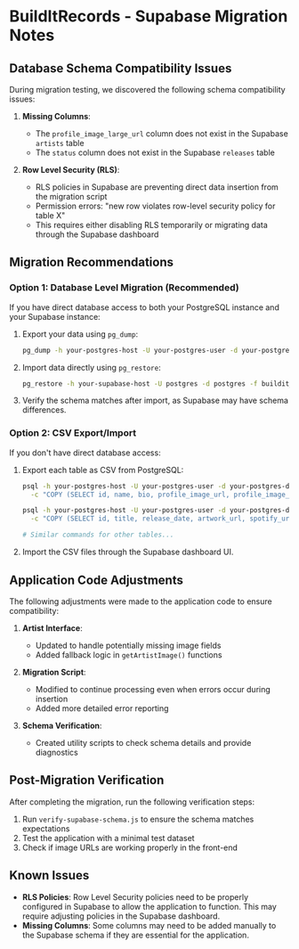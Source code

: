 # BuildItRecords - Supabase Migration Notes

## Database Schema Compatibility Issues

During migration testing, we discovered the following schema compatibility issues:

1. **Missing Columns**: 
   - The `profile_image_large_url` column does not exist in the Supabase `artists` table
   - The `status` column does not exist in the Supabase `releases` table

2. **Row Level Security (RLS)**: 
   - RLS policies in Supabase are preventing direct data insertion from the migration script
   - Permission errors: "new row violates row-level security policy for table X"
   - This requires either disabling RLS temporarily or migrating data through the Supabase dashboard

## Migration Recommendations

### Option 1: Database Level Migration (Recommended)

If you have direct database access to both your PostgreSQL instance and your Supabase instance:

1. Export your data using `pg_dump`:
   ```bash
   pg_dump -h your-postgres-host -U your-postgres-user -d your-postgres-db -F c -f buildit_data.dump
   ```

2. Import data directly using `pg_restore`:
   ```bash
   pg_restore -h your-supabase-host -U postgres -d postgres -f buildit_data.dump
   ```

3. Verify the schema matches after import, as Supabase may have schema differences.

### Option 2: CSV Export/Import

If you don't have direct database access:

1. Export each table as CSV from PostgreSQL:
   ```bash
   psql -h your-postgres-host -U your-postgres-user -d your-postgres-db \
     -c "COPY (SELECT id, name, bio, profile_image_url, profile_image_small_url, spotify_url, label_id FROM artists) TO STDOUT WITH CSV HEADER" > artists.csv
   
   psql -h your-postgres-host -U your-postgres-user -d your-postgres-db \
     -c "COPY (SELECT id, title, release_date, artwork_url, spotify_url, label_id, primary_artist_id FROM releases) TO STDOUT WITH CSV HEADER" > releases.csv
   
   # Similar commands for other tables...
   ```

2. Import the CSV files through the Supabase dashboard UI.

## Application Code Adjustments

The following adjustments were made to the application code to ensure compatibility:

1. **Artist Interface**: 
   - Updated to handle potentially missing image fields
   - Added fallback logic in `getArtistImage()` functions

2. **Migration Script**: 
   - Modified to continue processing even when errors occur during insertion
   - Added more detailed error reporting

3. **Schema Verification**:
   - Created utility scripts to check schema details and provide diagnostics

## Post-Migration Verification

After completing the migration, run the following verification steps:

1. Run `verify-supabase-schema.js` to ensure the schema matches expectations
2. Test the application with a minimal test dataset
3. Check if image URLs are working properly in the front-end

## Known Issues

- **RLS Policies**: Row Level Security policies need to be properly configured in Supabase to allow the application to function. This may require adjusting policies in the Supabase dashboard.
- **Missing Columns**: Some columns may need to be added manually to the Supabase schema if they are essential for the application.
